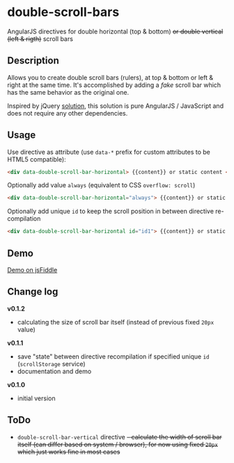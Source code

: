 double-scroll-bars
==================

AngularJS directives for double horizontal (top &amp; bottom) ~~or double vertical (left &amp; rigth)~~ scroll bars

## Description
Allows you to create double scroll bars (rulers), at top &amp; bottom or left &amp; right at the same time. It's accomplished by adding a *fake* scroll bar which has the same behavior as the original one. 

Inspired by jQuery [solution](http://stackoverflow.com/a/3935190/1464298), this solution is pure AngularJS / JavaScript and does not require any other dependencies.

## Usage
Use directive as attribute (use `data-*` prefix for custom attributes to be HTML5 compatible):
```html
<div data-double-scroll-bar-horizontal> {{content}} or static content </div>
```

Optionally add value `always` (equivalent to CSS `overflow: scroll`)
```html
<div data-double-scroll-bar-horizontal="always"> {{content}} or static content </div>
```

Optionally add unique `id` to keep the scroll position in between directive re-compilation
```html
<div data-double-scroll-bar-horizontal id="id1"> {{content}} or static content </div>
```

## Demo
[Demo on jsFiddle](http://jsfiddle.net/przno/q85Fs/3/)

## Change log
**v0.1.2**
- calculating the size of scroll bar itself (instead of previous fixed `20px` value)

**v0.1.1**
 - save "state" between directive recompilation if specified unique `id` (`scrollStorage` service)
 - documentation and demo

**v0.1.0**
 - initial version

## ToDo
- `double-scroll-bar-vertical` directive
~~- calculate the width of scroll bar itself (can differ based on system / browser), for now using fixed `20px` which just works fine in most cases~~